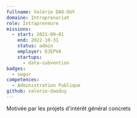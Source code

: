 ```yaml
---
fullname: Valérie DAO-DUY
domaine: Intraprenariat
role: Intrapreneure
missions:
  - start: 2021-09-01
    end: 2022-10-31
    status: admin
    employer: DJEPVA
    startups:
      - data-subvention
badges:
  - segur
competences:
  - Administration Publique
github: valerie-daoduy
---
```

Motivée par les projets d'intérêt général concrets